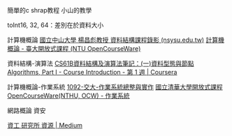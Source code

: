 簡單的c shrap教程
小山的教學

toInt16, 32, 64：差別在於資料大小



計算機概論
[國立中山大學 楊昌彪教授 資料結構課程錄影 (nsysu.edu.tw)](https://bio.cse.nsysu.edu.tw/ds/new_ds_video.htm)
[計算機概論 - 臺大開放式課程 (NTU OpenCourseWare)](http://ocw.aca.ntu.edu.tw/ntu-ocw/index.php/ocw/cou/101S210)

資料結構-演算法
[CS61B資料結構及演算法筆記：(一)資料型態與節點](https://evan-hsiao.medium.com/cs61b%E8%B3%87%E6%96%99%E7%B5%90%E6%A7%8B%E5%8F%8A%E6%BC%94%E7%AE%97%E6%B3%95%E7%AD%86%E8%A8%98-%E4%B8%80-%E8%B3%87%E6%96%99%E9%A1%9E%E5%9E%8B%E8%88%87%E7%AF%80%E9%BB%9E-ac5d46b4ec24)
[Algorithms, Part I - Course Introduction - 第 1 週 | Coursera](https://www.coursera.org/learn/algorithms-part1/home/week/1)

計算機概論-作業系統
[1092-交大-作業系統總整與實作](https://shizsun0609tw.github.io/2021/02/26/1092-%E4%BA%A4%E5%A4%A7-%E4%BD%9C%E6%A5%AD%E7%B3%BB%E7%B5%B1%E7%B8%BD%E6%95%B4%E8%88%87%E5%AF%A6%E4%BD%9C/#Week1-Before-OSDI)
[國立清華大學開放式課程OpenCourseWare(NTHU, OCW) - 作業系統](https://ocw.nthu.edu.tw/ocw/index.php?page=course&cid=141&)

網路概論
資安

[資工 研究所 資源 | Medium](https://chensong-yu.medium.com/%E8%B3%87%E5%B7%A5%E7%84%A1%E8%A3%9C%E7%BF%92%E8%B3%87%E6%BA%90%E5%88%86%E4%BA%AB-9f0cfce000c8)